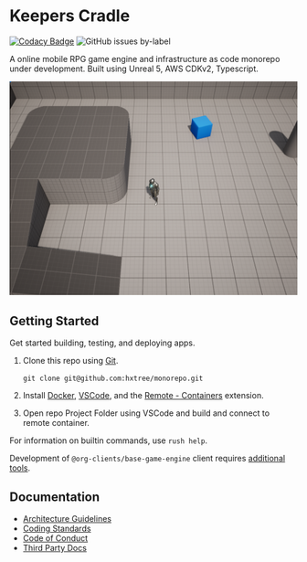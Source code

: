 # Keepers Cradle

[![Codacy Badge](https://app.codacy.com/project/badge/Grade/8024531285164025aef972fcb059ea74)](https://www.codacy.com/gh/hxtree/monorepo/dashboard?utm_source=github.com&amp;utm_medium=referral&amp;utm_content=hxtree/monorepo&amp;utm_campaign=Badge_Grade)
![GitHub issues by-label](https://img.shields.io/github/issues/hxtree/monorepo/help%20wanted.svg) 


A online mobile RPG game engine and infrastructure as code monorepo under development. Built using Unreal 5, AWS CDKv2, Typescript.

![Base Game Client](/docs/assets/images/base-game-client.png)

## Getting Started

Get started building, testing, and deploying apps.

1. Clone this repo using [Git](https://git-scm.com/downloads).
    ```
    git clone git@github.com:hxtree/monorepo.git
    ```

2. Install [Docker](https://docs.docker.com/get-docker/), [VSCode](https://code.visualstudio.com/), and the [Remote - Containers](https://code.visualstudio.com/docs/remote/containers-tutorial) extension.
3. Open repo Project Folder using VSCode and build and connect to remote container.

For information on builtin commands, use `rush help`.

Development of `@org-clients/base-game-engine` client requires [additional tools](clients/base-game-engine/README.md).

## Documentation

* [Architecture Guidelines](docs/architecture-guidelines.md)
* [Coding Standards](docs/CODING_STANDARDS.md)
* [Code of Conduct](docs/CODE_OF_CONDUCT.md)
* [Third Party Docs](docs/third-party-docs.md)
